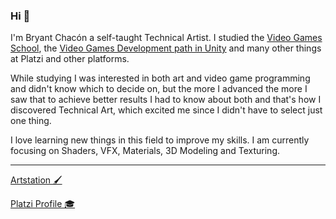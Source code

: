 ### Hi 👋

I'm Bryant Chacón a self-taught Technical Artist. I studied the [Video Games School](https://platzi.com/p/bryantchacon/ruta/42-videojuegos/diploma/detalle/), the [Video Games Development path in Unity](https://platzi.com/p/bryantchacon/ruta/16-desarrollo-unity/diploma/detalle/) and many other things at Platzi and other platforms.

While studying I was interested in both art and video game programming and didn't know which to decide on, but the more I advanced the more I saw that to achieve better results I had to know about both and that's how I discovered Technical Art, which excited me since I didn't have to select just one thing.

I love learning new things in this field to improve my skills. I am currently focusing on Shaders, VFX, Materials, 3D Modeling and Texturing.
***
[Artstation 🖌](https://www.artstation.com/bryantchacon)

[Platzi Profile 🎓](https://platzi.com/p/bryantchacon/)
